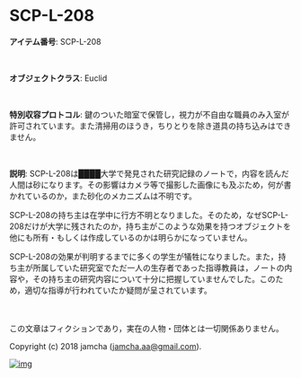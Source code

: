 

# SCP-L-208

**アイテム番号**: SCP-L-208  

<br>  

**オブジェクトクラス**: Euclid  

<br>  

**特別収容プロトコル**: 鍵のついた暗室で保管し，視力が不自由な職員のみ入室が許可されています。また清掃用のほうき，ちりとりを除き道具の持ち込みはできません。  

<br>  

**説明**: SCP-L-208は████大学で発見された研究記録のノートで，内容を読んだ人間は砂になります。その影響はカメラ等で撮影した画像にも及ぶため，何が書かれているのか，また砂化のメカニズムは不明です。  

SCP-L-208の持ち主は在学中に行方不明となりました。そのため，なぜSCP-L-208だけが大学に残されたのか，持ち主がこのような効果を持つオブジェクトを他にも所有・もしくは作成しているのかは明らかになっていません。  

SCP-L-208の効果が判明するまでに多くの学生が犠牲になりました。また，持ち主が所属していた研究室でただ一人の生存者であった指導教員は，ノートの内容や，その持ち主の研究内容について十分に把握していませんでした。このため，適切な指導が行われていたか疑問が呈されています。  

<br>  
<br>  
この文章はフィクションであり，実在の人物・団体とは一切関係ありません。  

Copyright (c) 2018 jamcha (jamcha.aa@gmail.com).  

[![img](http://i.creativecommons.org/l/by-sa/4.0/88x31.png)](http://creativecommons.org/licenses/by-sa/4.0/deed)  

